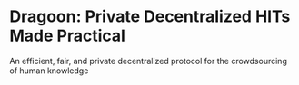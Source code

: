 # Dragoon: Private Decentralized HITs Made Practical

An efficient, fair, and private decentralized protocol for the crowdsourcing of human knowledge

